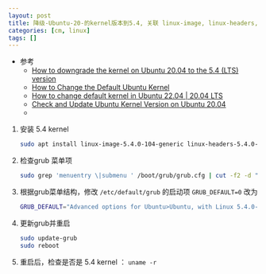 ```yaml
---
layout: post
title: 降级-Ubuntu-20-的kernel版本到5.4, 关联 linux-image, linux-headers, grub
categories: [cm, linux]
tags: []
---
```


* 参考
  * [How to downgrade the kernel on Ubuntu 20.04 to the 5.4 (LTS) version](https://discourse.ubuntu.com/t/how-to-downgrade-the-kernel-on-ubuntu-20-04-to-the-5-4-lts-version/26459)
  * [How to Change the Default Ubuntu Kernel](https://meetrix.io/blog/aws/changing-default-ubuntu-kernel.html)
  * [How to change default kernel in Ubuntu 22.04 | 20.04 LTS](https://www.how2shout.com/linux/how-to-change-default-kernel-in-ubuntu-22-04-20-04-lts/)
  * [Check and Update Ubuntu Kernel Version on Ubuntu 20.04](https://linuxhint.com/update_ubuntu_kernel_20_04/)
  * []()




1. 安装 5.4 kernel
    ~~~sh
    sudo apt install linux-image-5.4.0-104-generic linux-headers-5.4.0-104-generic
    ~~~
1. 检查grub 菜单项
    ~~~sh
    sudo grep 'menuentry \|submenu ' /boot/grub/grub.cfg | cut -f2 -d "'"
    ~~~
1. 根据grub菜单结构，修改 `/etc/default/grub` 的启动项
    `GRUB_DEFAULT=0` 改为
    ~~~sh
    GRUB_DEFAULT="Advanced options for Ubuntu>Ubuntu, with Linux 5.4.0-104-generic"
    ~~~
1. 更新grub并重启
    ~~~sh
    sudo update-grub
    sudo reboot
    ~~~
1. 重启后，检查是否是 5.4 kernel ： `uname -r`







